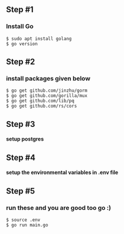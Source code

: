 ## Step #1 
### Install Go
```
$ sudo apt install golang
$ go version
```

## Step #2
### install packages given below
```
$ go get github.com/jinzhu/gorm
$ go get github.com/gorilla/mux
$ go get github.com/lib/pq
$ go get github.com/rs/cors
```
## Step #3
#### setup postgres

## Step #4
#### setup the environmental variables in .env file

## Step #5
### run these and you are good too go :)
```
$ source .env
$ go run main.go
```